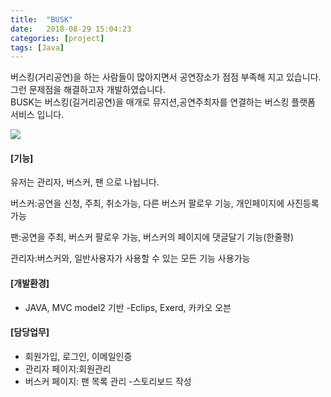 ```yaml
---
title:  "BUSK"
date:   2018-08-29 15:04:23
categories: [project]
tags: [Java]
---
```

버스킹(거리공연)을 하는 사람들이 많아지면서 공연장소가 점점 부족해 지고 있습니다.<br> 그런 문제점을 해결하고자 개발하였습니다.<br>
BUSK는 버스킹(길거리공연)을 매개로 뮤지션,공연주최자를 연결하는 버스킹 플랫폼 서비스 입니다.

<img src="{{site.baseurl}}/images/2ndmain.png"/>

#### [기능]

유저는 관리자, 버스커, 팬 으로 나뉩니다.<br>

버스커:공연을 신청, 주최, 취소가능, 다른 버스커 팔로우 기능, 개인페이지에 사진등록 가능<br>

팬:공연을 주최, 버스커 팔로우 가능, 버스커의 페이지에 댓글달기 기능(한줄평)<br>

관리자:버스커와, 일반사용자가 사용할 수 있는 모든 기능 사용가능<br>

#### [개발환경]
* JAVA, MVC model2 기반 -Eclips, Exerd, 카카오 오븐

#### [담당업무]
* 회원가입, 로그인, 이메일인증 
* 관리자 페이지:회원관리 
* 버스커 페이지: 팬 목록 관리 -스토리보드 작성


[jekyll]:      http://jekyllrb.com
[jekyll-gh]:   https://github.com/jekyll/jekyll
[jekyll-help]: https://github.com/jekyll/jekyll-help
